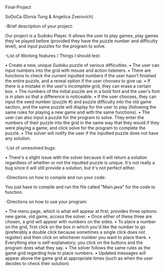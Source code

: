 Final-Project

SoDoCa (Donia Tung & Angelica Zverovich)

-Brief description of your project: 

Our project is a Sudoku Player. It allows the user to play games, play games they've played before (provided they have the puzzle number and difficulty level), and input puzzles for the program to solve.


-List of Working features / Things I should test: 

•	Create a new, unique Sudoku puzzle of various difficulties. 
•	The user can input numbers into the grid with mouse and action listeners. 
•	There are functions to check the current inputted numbers if the user hasn't finished the entire puzzle, and a reveal option if the user chooses to give up. 
•	If there is a mistake in the user's incomplete grid, they can erase a certain box. 
•	The numbers of the initial puzzle are in a bold font and the user's font is in plain so that a difference is noticeable.
•	If the user chooses, they can input the seed number (puzzle #) and puzzle difficulty into the old game section, and the same puzzle will display for the user to play (following the same rules for playing a new game and with the same functions). 
•	The user can also input a puzzle for the program to solve. They enter the numbers of their puzzle into the grid in the same way that they would if they were playing a game, and click solve for the program to complete the puzzle.
•	The solver will notify the user if the inputted puzzle does not have any solution. 


-List of unresolved bugs: 

•	There's a slight issue with the solver because it will return a solution regardless of whether or not the inputted puzzle is unique. It's not really a bug since it will still provide a solution, but it's not perfect either. 


-Directions on how to compile and run your code: 

You just have to compile and run the file called "Main.java" for the code to function.


-Directions on how to use your program: 

•	The menu page, which is what will appear at first, provides three options: new game, old game, access the solver. 
•	Once either of these three are chosen, a grid will appear with numbers on the sides. 
•	To place a number on the grid, first click on the box in which you'd like the number to go (preferably a double click because sometimes a single click does not register) and then click on whichever number you want to place there. 
•	Everything else is self-explanatory; you click on the buttons and the program does what they say.
•	The solver follows the same rules as the game grid regarding how to place numbers. 
•	Updated messages will appear above the game grid at appropriate times (such as when the user decides to check their solution) 

